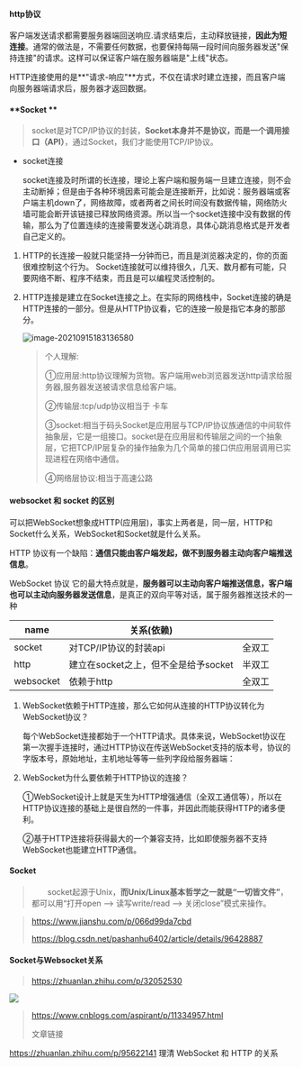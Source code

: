 #### http协议 

客户端发送请求都需要服务器端回送响应.请求结束后，主动释放链接，**因此为短连接**。通常的做法是，不需要任何数据，也要保持每隔一段时间向服务器发送"保持连接"的请求。这样可以保证客户端在服务器端是"上线"状态。

HTTP连接使用的是**"请求-响应"**方式，不仅在请求时建立连接，而且客户端向服务器端请求后，服务器才返回数据。

#### **Socket **

> socket是对TCP/IP协议的封装，**Socket本身并不是协议，而是一个调用接口（API）**，通过Socket，我们才能使用TCP/IP协议。

- socket连接

  socket连接及时所谓的长连接，理论上客户端和服务端一旦建立连接，则不会主动断掉；但是由于各种环境因素可能会是连接断开，比如说：服务器端或客户端主机down了，网络故障，或者两者之间长时间没有数据传输，网络防火墙可能会断开该链接已释放网络资源。所以当一个socket连接中没有数据的传输，那么为了位置连续的连接需要发送心跳消息，具体心跳消息格式是开发者自己定义的。

1. HTTP的长连接一般就只能坚持一分钟而已，而且是浏览器决定的，你的页面很难控制这个行为。
   Socket连接就可以维持很久，几天、数月都有可能，只要网络不断、程序不结束，而且是可以编程灵活控制的。

2. HTTP连接是建立在Socket连接之上。在实际的网络栈中，Socket连接的确是HTTP连接的一部分。但是从HTTP协议看，它的连接一般是指它本身的那部分。

   ![image-20210915183136580](C:\Users\12980\Pictures\typora图片\image-20210915183136580-1638783152066.png)

   >个人理解:
   >
   >①应用层:http协议理解为货物。客户端用web浏览器发送http请求给服务器,服务器发送被请求信息给客户端。
   >
   >②传输层:tcp/udp协议相当于 卡车
   >
   >③socket:相当于码头Socket是应用层与TCP/IP协议族通信的中间软件抽象层，它是一组接口。socket是在应用层和传输层之间的一个抽象层，它把TCP/IP层复杂的操作抽象为几个简单的接口供应用层调用已实现进程在网络中通信。
   >
   >④网络层协议:相当于高速公路

#### websocket 和 socket 的区别

可以把WebSocket想象成HTTP(应用层)，事实上两者是，同一层，HTTP和Socket什么关系，WebSocket和Socket就是什么关系。

HTTP 协议有一个缺陷：**通信只能由客户端发起，做不到服务器主动向客户端推送信息**。

WebSocket 协议 它的最大特点就是，**服务器可以主动向客户端推送信息，客户端也可以主动向服务器发送信息**，是真正的双向平等对话，属于服务器推送技术的一种



| name      | 关系(依赖)                           |        |
| --------- | ------------------------------------ | ------ |
| socket    | 对TCP/IP协议的封装api                | 全双工 |
| http      | 建立在socket之上，但不全是给予socket | 半双工 |
| websocket | 依赖于http                           | 全双工 |

1. WebSocket依赖于HTTP连接，那么它如何从连接的HTTP协议转化为WebSocket协议？

   每个WebSocket连接都始于一个HTTP请求。具体来说，WebSocket协议在第一次握手连接时，通过HTTP协议在传送WebSocket支持的版本号，协议的字版本号，原始地址，主机地址等等一些列字段给服务器端：

2. WebSocket为什么要依赖于HTTP协议的连接？

   ①WebSocket设计上就是天生为HTTP增强通信（全双工通信等），所以在HTTP协议连接的基础上是很自然的一件事，并因此而能获得HTTP的诸多便利。

   ②基于HTTP连接将获得最大的一个兼容支持，比如即使服务器不支持WebSocket也能建立HTTP通信。





#### Socket 

>　　socket起源于Unix，**而Unix/Linux基本哲学之一就是“一切皆文件”**，都可以用“打开open –> 读写write/read –> 关闭close”模式来操作。

>https://www.jianshu.com/p/066d99da7cbd
>
>https://blog.csdn.net/pashanhu6402/article/details/96428887



#### Socket与Websocket关系 

>https://zhuanlan.zhihu.com/p/32052530

![](C:\Users\12980\Pictures\typora图片\image-20210805114729574-1638781495030.png)

>https://www.cnblogs.com/aspirant/p/11334957.html 
>
>文章链接

https://zhuanlan.zhihu.com/p/95622141  理清 WebSocket 和 HTTP 的关系

